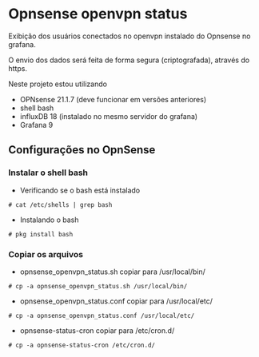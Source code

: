 # Opnsense openvpn status

Exibição dos usuários conectados no openvpn instalado do Opnsense no grafana.

O envio dos dados será feita de forma segura (criptografada), através do https.

Neste projeto estou utilizando 

* OPNsense 21.1.7 (deve funcionar em versões anteriores)
* shell bash
* influxDB 18 (instalado no mesmo servidor do grafana)
* Grafana 9

## Configurações no OpnSense

### Instalar o shell bash 

- Verificando se o bash está instalado

`# cat /etc/shells | grep bash`

- Instalando o bash

`# pkg install bash`

### Copiar os arquivos

* opnsense_openvpn_status.sh copiar para /usr/local/bin/

`# cp -a opnsense_openvpn_status.sh /usr/local/bin/`

* opnsense_openvpn_status.conf copiar para /usr/local/etc/

`# cp -a opnsense_openvpn_status.conf /usr/local/etc/`

* opnsense-status-cron copiar para /etc/cron.d/

`# cp -a opnsense-status-cron /etc/cron.d/` 

